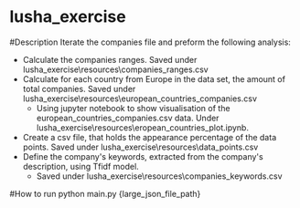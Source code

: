 # lusha_exercise

#Description
Iterate the companies file and preform the following analysis:
* Calculate the companies ranges. Saved under lusha_exercise\resources\companies_ranges.csv
* Calculate for each country from Europe in the data set, the amount of total companies. Saved under lusha_exercise\resources\european_countries_companies.csv
  * Using jupyter notebook to show visualisation of the european_countries_companies.csv data. Under lusha_exercise\resources\eropean_countries_plot.ipynb.
* Create a csv file, that holds the appearance percentage of the data points. Saved under lusha_exercise\resources\data_points.csv
* Define the company's keywords, extracted from the company's description, using Tfidf model. 
  * Saved under lusha_exercise\resources\companies_keywords.csv

#How to run
python main.py {large_json_file_path}